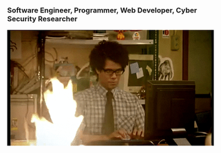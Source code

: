 <h3>Software Engineer, Programmer, Web Developer, Cyber Security Researcher</h3>

<img src="https://raw.githubusercontent.com/misteralipour/misteralipour/main/onfire.gif">

